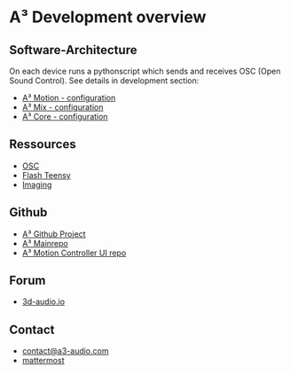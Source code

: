 # A³ Development overview
## Software-Architecture
On each device runs a pythonscript which sends and receives OSC (Open Sound Control).
See details in development section:
- [A³ Motion - configuration](https://doc.a3-audio.com/configuration/moc.html)
- [A³ Mix - configuration](https://doc.a3-audio.com/configuration/mic.html)
- [A³ Core - configuration](https://doc.a3-audio.com/configuration/core.html)

## Ressources
- [OSC](https://doc.a3-audio.com/development/osc.html)
- [Flash Teensy](https://doc.a3-audio.com/development/flashTeensy.html)
- [Imaging](https://doc.a3-audio.com/development/imaging.html)

## Github
- [A³ Github Project](https://github.com/orgs/ambisonic-audio-adventures/projects/1)
- [A³ Mainrepo](https://github.com/ambisonic-audio-adventures)
- [A³ Motion Controller UI repo](https://github.com/ambisonic-audio-adventures/MotionControllerUI)

## Forum
- [3d-audio.io](https://3d-audio.io)

## Contact
- [contact@a3-audio.com](mailto:a3-audio.com)
- [mattermost](https://talk.lilbits.de/ambisonics)